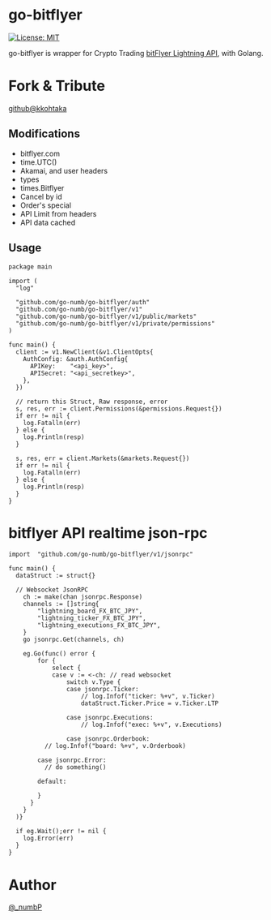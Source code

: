# go-bitflyer

[![License: MIT](https://img.shields.io/badge/License-MIT-yellow.svg)](https://opensource.org/licenses/MIT)

go-bitflyer is wrapper for Crypto Trading [bitFlyer Lightning API](https://lightning.bitflyer.com/docs), with Golang.


# Fork & Tribute
[github@kkohtaka](https://github.com/kkohtaka/go-bitflyer)

## Modifications
- bitflyer.com
- time.UTC()
- Akamai, and user headers
- types
- times.Bitflyer
- Cancel by id
- Order's special
- API Limit from headers
- API data cached

## Usage

```golang
package main

import (
  "log"

  "github.com/go-numb/go-bitflyer/auth"
  "github.com/go-numb/go-bitflyer/v1"
  "github.com/go-numb/go-bitflyer/v1/public/markets"
  "github.com/go-numb/go-bitflyer/v1/private/permissions"
)

func main() {
  client := v1.NewClient(&v1.ClientOpts{
    AuthConfig: &auth.AuthConfig{
      APIKey:    "<api_key>",
      APISecret: "<api_secretkey>",
    },
  })

  // return this Struct, Raw response, error 
  s, res, err := client.Permissions(&permissions.Request{})
  if err != nil {
    log.Fatalln(err)
  } else {
    log.Println(resp)
  }

  s, res, err = client.Markets(&markets.Request{})
  if err != nil {
    log.Fatalln(err)
  } else {
    log.Println(resp)
  }
}

```


# bitflyer API realtime json-rpc
```golang
import	"github.com/go-numb/go-bitflyer/v1/jsonrpc"

func main() {
  dataStruct := struct{}

  // Websocket JsonRPC
	ch := make(chan jsonrpc.Response)
	channels := []string{
		"lightning_board_FX_BTC_JPY",
		"lightning_ticker_FX_BTC_JPY",
		"lightning_executions_FX_BTC_JPY",
	}
	go jsonrpc.Get(channels, ch)

	eg.Go(func() error {
		for {
			select {
			case v := <-ch: // read websocket
				switch v.Type {
				case jsonrpc.Ticker:
					// log.Infof("ticker: %+v", v.Ticker)
					dataStruct.Ticker.Price = v.Ticker.LTP

				case jsonrpc.Executions:
					// log.Infof("exec: %+v", v.Executions)

				case jsonrpc.Orderbook:
          // log.Infof("board: %+v", v.Orderbook)
          
        case jsonrpc.Error:
          // do something()

        default:

        }
      }
    }
  )}

  if eg.Wait();err != nil {
    log.Error(err)
  }
}
```





# Author
[@_numbP](https://twitter.com/_numbp)